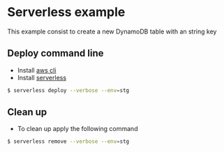 # Serverless example

This example consist to create a new DynamoDB table with an string key

## Deploy command line
- Install [aws cli](https://docs.aws.amazon.com/cli/latest/userguide/installing.html)
- Install [serverless](https://serverless.com/framework/docs/getting-started/)

```sh
$ serverless deploy --verbose --env=stg
```

## Clean up
- To clean up apply the following command

```sh
$ serverless remove --verbose --env=stg
```
